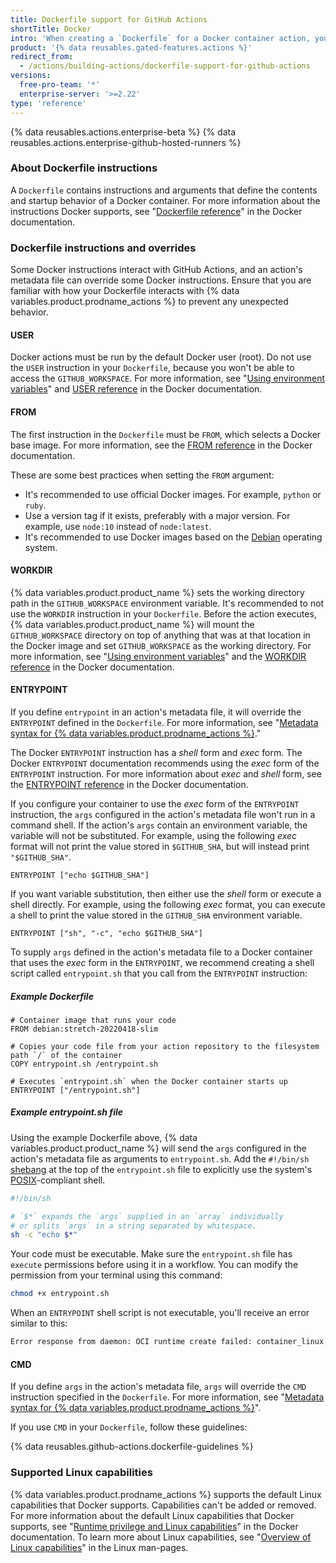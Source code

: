 ```yaml
---
title: Dockerfile support for GitHub Actions
shortTitle: Docker
intro: 'When creating a `Dockerfile` for a Docker container action, you should be aware of how some Docker instructions interact with GitHub Actions and an action''s metadata file.'
product: '{% data reusables.gated-features.actions %}'
redirect_from:
  - /actions/building-actions/dockerfile-support-for-github-actions
versions:
  free-pro-team: '*'
  enterprise-server: '>=2.22'
type: 'reference'
---
```


{% data reusables.actions.enterprise-beta %}
{% data reusables.actions.enterprise-github-hosted-runners %}

### About Dockerfile instructions

A `Dockerfile` contains instructions and arguments that define the contents and startup behavior of a Docker container. For more information about the instructions Docker supports, see "[Dockerfile reference](https://docs.docker.com/engine/reference/builder/)" in the Docker documentation.

### Dockerfile instructions and overrides

Some Docker instructions interact with GitHub Actions, and an action's metadata file can override some Docker instructions. Ensure that you are familiar with how your Dockerfile interacts with {% data variables.product.prodname_actions %} to prevent any unexpected behavior.

#### USER

Docker actions must be run by the default Docker user (root). Do not use the `USER` instruction in your `Dockerfile`, because you won't be able to access the `GITHUB_WORKSPACE`. For more information, see "[Using environment variables](/actions/configuring-and-managing-workflows/using-environment-variables)" and [USER reference](https://docs.docker.com/engine/reference/builder/#user) in the Docker documentation.

#### FROM

The first instruction in the `Dockerfile` must be `FROM`, which selects a Docker base image. For more information, see the [FROM reference](https://docs.docker.com/engine/reference/builder/#from) in the Docker documentation.

These are some best practices when setting the `FROM` argument:

- It's recommended to use official Docker images. For example, `python` or `ruby`.
- Use a version tag if it exists, preferably with a major version. For example, use `node:10` instead of `node:latest`.
- It's recommended to use Docker images based on the [Debian](https://www.debian.org/) operating system.

#### WORKDIR

{% data variables.product.product_name %} sets the working directory path in the `GITHUB_WORKSPACE` environment variable. It's recommended to not use the `WORKDIR` instruction in your `Dockerfile`. Before the action executes, {% data variables.product.product_name %} will mount the `GITHUB_WORKSPACE` directory on top of anything that was at that location in the Docker image and set `GITHUB_WORKSPACE` as the working directory. For more information, see "[Using environment variables](/actions/configuring-and-managing-workflows/using-environment-variables)" and the [WORKDIR reference](https://docs.docker.com/engine/reference/builder/#workdir) in the Docker documentation.

#### ENTRYPOINT

If you define `entrypoint` in an action's metadata file, it will override the `ENTRYPOINT` defined in the `Dockerfile`. For more information, see "[Metadata syntax for {% data variables.product.prodname_actions %}](/actions/creating-actions/metadata-syntax-for-github-actions/#runsentrypoint)."

The Docker `ENTRYPOINT` instruction has a _shell_ form and _exec_ form. The Docker `ENTRYPOINT` documentation recommends using the _exec_ form of the `ENTRYPOINT` instruction. For more information about _exec_ and _shell_ form, see the [ENTRYPOINT reference](https://docs.docker.com/engine/reference/builder/#entrypoint) in the Docker documentation.

If you configure your container to use the _exec_ form of the `ENTRYPOINT` instruction, the `args` configured in the action's metadata file won't run in a command shell. If the action's `args` contain an environment variable, the variable will not be substituted. For example, using the following _exec_ format will not print the value stored in `$GITHUB_SHA`, but will instead print `"$GITHUB_SHA"`.

```
ENTRYPOINT ["echo $GITHUB_SHA"]
```

 If you want variable substitution, then either use the _shell_ form or execute a shell directly. For example, using the following _exec_ format, you can execute a shell to print the value stored in the `GITHUB_SHA` environment variable.

```
ENTRYPOINT ["sh", "-c", "echo $GITHUB_SHA"]
````

 To supply `args` defined in the action's metadata file to a Docker container that uses the _exec_ form in the `ENTRYPOINT`, we recommend creating a shell script called `entrypoint.sh` that you call from the `ENTRYPOINT` instruction:

##### Example *Dockerfile*
```
# Container image that runs your code
FROM debian:stretch-20220418-slim

# Copies your code file from your action repository to the filesystem path `/` of the container
COPY entrypoint.sh /entrypoint.sh

# Executes `entrypoint.sh` when the Docker container starts up
ENTRYPOINT ["/entrypoint.sh"]
```

##### Example *entrypoint.sh* file

Using the example Dockerfile above, {% data variables.product.product_name %} will send the `args` configured in the action's metadata file as arguments to `entrypoint.sh`. Add the `#!/bin/sh` [shebang](https://en.wikipedia.org/wiki/Shebang_(Unix)) at the top of the `entrypoint.sh` file to explicitly use the system's [POSIX](https://en.wikipedia.org/wiki/POSIX)-compliant shell.

``` sh
#!/bin/sh

# `$*` expands the `args` supplied in an `array` individually
# or splits `args` in a string separated by whitespace.
sh -c "echo $*"
```

Your code must be executable. Make sure the `entrypoint.sh` file has `execute` permissions before using it in a workflow. You can modify the permission from your terminal using this command:
  ``` sh
  chmod +x entrypoint.sh
  ```

When an `ENTRYPOINT` shell script is not executable, you'll receive an error similar to this:

``` sh
Error response from daemon: OCI runtime create failed: container_linux.go:348: starting container process caused "exec: \"/entrypoint.sh\": permission denied": unknown
```

#### CMD

If you define `args` in the action's metadata file, `args` will override the `CMD` instruction specified in the `Dockerfile`. For more information, see "[Metadata syntax for {% data variables.product.prodname_actions %}](/actions/creating-actions/metadata-syntax-for-github-actions#runsargs)".

If you use `CMD` in your `Dockerfile`, follow these guidelines:

{% data reusables.github-actions.dockerfile-guidelines %}

### Supported Linux capabilities

{% data variables.product.prodname_actions %} supports the default Linux capabilities that Docker supports. Capabilities can't be added or removed. For more information about the default Linux capabilities that Docker supports, see "[Runtime privilege and Linux capabilities](https://docs.docker.com/engine/reference/run/#runtime-privilege-and-linux-capabilities)" in the Docker documentation. To learn more about Linux capabilities, see "[Overview of Linux capabilities](http://man7.org/linux/man-pages/man7/capabilities.7.html)" in the Linux man-pages.
